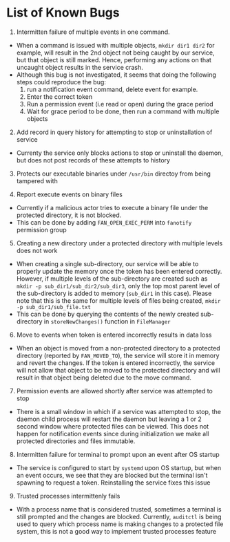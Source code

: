 # List of Known Bugs
1. Intermitten failure of multiple events in one command.
- When a command is issued with multiple objects, `mkdir dir1 dir2` for example, will result in the 2nd object not being caught by our service, but that object is still marked. Hence, performing any actions on that uncaught object results in the service crash. 
- Although this bug is not investigated, it seems that doing the following steps could reproduce the bug:
    1. run a notification event command, delete event for example.
    2. Enter the correct token
    3. Run a permission event (i.e read or open) during the grace period
    4. Wait for grace period to be done, then run a command with multiple objects

2. Add record in query history for attempting to stop or uninstallation of service
- Currenty the service only blocks actions to stop or uninstall the daemon, but does not post records of these attempts to history

3. Protects our executable binaries under `/usr/bin` directoy from being tampered with

4. Report execute events on binary files
- Currently if a malicious actor tries to execute a binary file under the protected directory, it is not blocked. 
- This can be done by adding `FAN_OPEN_EXEC_PERM` into `fanotify` permission group

5. Creating a new directory under a protected directory with multiple levels does not work
- When creating a single sub-directory, our service will be able to properly update the memory once the token has been entered correctly. However, if multiple levels of the sub-directory are created such as `mkdir -p sub_dir1/sub_dir2/sub_dir3`, only the top most parent level of the sub-directory is added to memory (`sub_dir1` in this case). Please note that this is the same for multiple levels of files being created, `mkdir -p sub_dir1/sub_file.txt`
- This can be done by querying the contents of the newly created sub-directory in `storeNewChanges()` function in `FileManager`

6. Move to events when token is entered incorrectly results in data loss
- When an object is moved from a non-protected directory to a protected directory (reported by `FAN_MOVED_TO`), the service will store it in memory and revert the changes. If the token is entered incorrectly, the service will not allow that object to be moved to the protected directory and will result in that object being deleted due to the move command. 

7. Permission events are allowed shortly after service was attempted to stop
- There is a small window in which if a service was attempted to stop, the daemon child process will restart the daemon but leaving a 1 or 2 second window where protected files can be viewed. This does not happen for notification events since during initialization we make all protected directories and files immutable.

8. Intermitten failure for terminal to prompt upon an event after OS startup
- The service is configured to start by `systemd` upon OS startup, but when an event occurs, we see that they are blocked but the terminal isn't spawning to request a token. Reinstalling the service fixes this issue

9. Trusted processes intermittenly fails
- With a process name that is considered trusted, sometimes a terminal is still prompted and the changes are blocked. Currently, `auditctl` is being used to query which process name is making changes to a protected file system, this is not a good way to implement trusted processes feature
